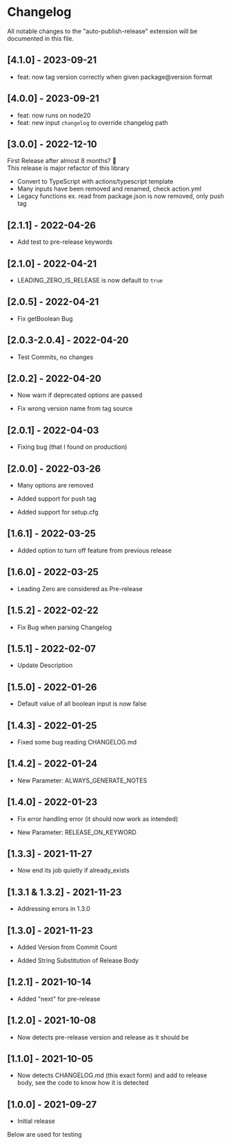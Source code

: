 # Changelog

All notable changes to the "auto-publish-release" extension will be documented in this file.

## [4.1.0] - 2023-09-21

- feat: now tag version correctly when given package@version format

## [4.0.0] - 2023-09-21

- feat: now runs on node20
- feat: new input `changelog` to override changelog path

## [3.0.0] - 2022-12-10

First Release after almost 8 months? 🤔  
This release is major refactor of this library

- Convert to TypeScript with actions/typescript template
- Many inputs have been removed and renamed, check action.yml
- Legacy functions ex. read from package.json is now removed, only push tag

## [2.1.1] - 2022-04-26

- Add test to pre-release keywords

## [2.1.0] - 2022-04-21

- LEADING_ZERO_IS_RELEASE is now default to `true`

## [2.0.5] - 2022-04-21

- Fix getBoolean Bug

## [2.0.3-2.0.4] - 2022-04-20

- Test Commits, no changes

## [2.0.2] - 2022-04-20

- Now warn if deprecated options are passed

- Fix wrong version name from tag source

## [2.0.1] - 2022-04-03

- Fixing bug (that I found on production)

## [2.0.0] - 2022-03-26

- Many options are removed

- Added support for push tag

- Added support for setup.cfg

## [1.6.1] - 2022-03-25

- Added option to turn off feature from previous release

## [1.6.0] - 2022-03-25

- Leading Zero are considered as Pre-release

## [1.5.2] - 2022-02-22

- Fix Bug when parsing Changelog

## [1.5.1] - 2022-02-07

- Update Description

## [1.5.0] - 2022-01-26

- Default value of all boolean input is now false

## [1.4.3] - 2022-01-25

- Fixed some bug reading CHANGELOG.md

## [1.4.2] - 2022-01-24

- New Parameter: ALWAYS_GENERATE_NOTES

## [1.4.0] - 2022-01-23

- Fix error handling error (it should now work as intended)

- New Parameter: RELEASE_ON_KEYWORD

## [1.3.3] - 2021-11-27

- Now end its job quietly if already_exists

## [1.3.1 & 1.3.2] - 2021-11-23

- Addressing errors in 1.3.0

## [1.3.0] - 2021-11-23

- Added Version from Commit Count

- Added String Substitution of Release Body

## [1.2.1] - 2021-10-14

- Added "next" for pre-release

## [1.2.0] - 2021-10-08

- Now detects pre-release version and release as it should be

## [1.1.0] - 2021-10-05

- Now detects CHANGELOG.md (this exact form) and add to release body, see the code to know how it is detected

## [1.0.0] - 2021-09-27

- Initial release

Below are used for testing
